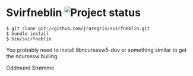 Svirfneblin ![Project status](http://stillmaintained.com/jraregris/svirfneblin.png)
===========

    $ git clone git://github.com/jraregris/svirfneblin.git
    $ bundle install
    $ bin/svirfneblin

You probably need to install libncursesw5-dev or something similar to get the ncursesw builing.

Oddmund Strømme